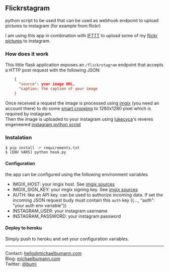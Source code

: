 ## Flickrstagram

python script to be used that can be used as webhook endpoint to upload pictures to instagram (for example from flickr) 

I am using this app in combination with [IFTTT](http://ifttt.com) to upload some of my [flickr pictures](http://flickr.com/bumi) to instagram.

### How does it work

This little flask application exposes an `/flickrstagram` endpoint that accepts a HTTP post request with the following JSON: 

```json
    {
      "source": your image URL,
      "caption: the caption of your image
    }
```

Once received a request the image is processed using [imgix](https://imgix.com/) (you need an account there) to do some [smart cropping](https://docs.imgix.com/apis/url/size/crop) to 1280x1280 pixel which is required by instagram.   
Then the image is uploaded to your instagram using [lukecyca](http://github.com/lukecyca)'s reveres engeneered [instagram python script](https://github.com/lukecyca/python-instagram-upload)

### Instalation

    $ pip install -r requirements.txt
    $ [ENV VARS] python hook.py

#### Configuration

the app can be configured using the following environment variables

* IMGIX_HOST: your imgix host. See [imgix sources](https://webapp.imgix.com/sources)
* IMGIX_SIGN_KEY: your imgix signing key. See [imgix sources](https://webapp.imgix.com/sources)
* AUTH: like an API key. can be used to authorize incoming data. If set the incoming JSON request budy must contain this `auth` key ({..., "auth": "your auth env variable"})
* INSTAGRAM_USER: your instagram username
* INSTAGRAM_PASSWORD: your instagram password

#### Deploy to heroku

Simply push to heroku and set your configuration variables. 

-----

Contact: hello@michaelbumann.com   
Blog: [michaelbumann.com](http://michaelbumann.com)  
Twitter: [@bumi](http://twitter.com/bumi)  


